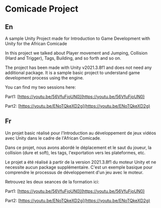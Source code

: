 # Comicade Project
## En
A sample Unity Project made for Introduction to Game Development with Unity for the African Comicade

In this project we talked about Player movement and Jumping, Collision (Hard and Trigger), Tags, Building, and so forth and so on.

The project has been made with Unity v2021.3.8f1 and does not need any additional package. It is a sample basic project to understand game development process using the engine.

You can find my two sessions here:

Part1: [https://youtu.be/56VfuFjoUN0](https://youtu.be/56VfuFjoUN0)

Part2: [https://youtu.be/ENoTQkeXD2g](https://youtu.be/ENoTQkeXD2g)

## Fr

Un projet basic réalisé pour l'Introduction au développement de jeux vidéos avec Unity dans le cadre de l'African Comicade.

Dans ce projet, nous avons abordé le déplacement et le saut du joueur, la collision (dure et soft), les tags, l'exportation vers les plateformes, etc.

Le projet a été réalisé à partir de la version 2021.3.8f1 du moteur Unity et ne necessite aucun package supplémentaire. C'est un exemple basique pour comprendre le processus de développement d'un jeu avec le moteur.

Retrouvez les deux seances de la formation ici:

Part1: [https://youtu.be/56VfuFjoUN0](https://youtu.be/56VfuFjoUN0)

Part2: [https://youtu.be/ENoTQkeXD2g](https://youtu.be/ENoTQkeXD2g)
